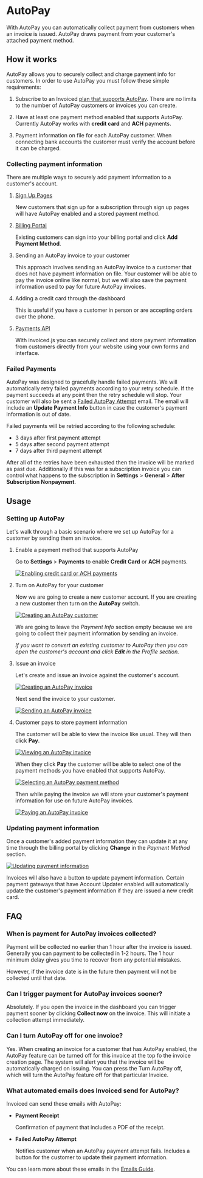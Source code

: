 # AutoPay

With AutoPay you can automatically collect payment from customers when an invoice is issued. AutoPay draws payment from your customer's attached payment method.

## How it works

AutoPay allows you to securely collect and charge payment info for customers. In order to use AutoPay you must follow these simple requirements:

1. Subscribe to an Invoiced [plan that supports AutoPay](https://invoiced.com/pricing). There are no limits to the number of AutoPay customers or invoices you can create.

2. Have at least one payment method enabled that supports AutoPay. Currently AutoPay works with **credit card** and **ACH** payments.

3. Payment information on file for each AutoPay customer. When connecting bank accounts the customer must verify the account before it can be charged.

### Collecting payment information

There are multiple ways to securely add payment information to a customer's account.

1. [Sign Up Pages](/docs/guides/sign-up-pages)

   New customers that sign up for a subscription through sign up pages will have AutoPay enabled and a stored payment method.

2. [Billing Portal](/docs/guides/billing-portal)

   Existing customers can sign into your billing portal and click **Add Payment Method**.

3. Sending an AutoPay invoice to your customer

   This approach involves sending an AutoPay invoice to a customer that does not have payment information on file. Your customer will be able to pay the invoice online like normal, but we will also save the payment information used to pay for future AutoPay invoices.

4. Adding a credit card through the dashboard
   
   This is useful if you have a customer in person or are accepting orders over the phone.

5. [Payments API](/docs/dev/payment-info)
   
   With invoiced.js you can securely collect and store payment information from customers directly from your website using your own forms and interface.

### Failed Payments

AutoPay was designed to gracefully handle failed payments. We will automatically retry failed payments according to your retry schedule. If the payment succeeds at any point then the retry schedule will stop. Your customer will also be sent a [Failed AutoPay Attempt](/docs/guides/emails#payments) email. The email will include an **Update Payment Info** button in case the customer's payment information is out of date.

Failed payments will be retried according to the following schedule:

- 3 days after first payment attempt
- 5 days after second payment attempt
- 7 days after third payment attempt

After all of the retries have been exhausted then the invoice will be marked as past due. Additionally if this was for a subscription invoice you can control what happens to the subscription in **Settings** > **General** > **After Subscription Nonpayment**.

## Usage

### Setting up AutoPay

Let's walk through a basic scenario where we set up AutoPay for a customer by sending them an invoice.

1. Enable a payment method that supports AutoPay

   Go to **Settings** > **Payments** to enable **Credit Card** or **ACH** payments.

   [![Enabling credit card or ACH payments](../img/payment-settings.png)](../img/payment-settings.png)

2. Turn on AutoPay for your customer

   Now we are going to create a new customer account. If you are creating a new customer then turn on the **AutoPay** switch.

   [![Creating an AutoPay customer](../img/new-autopay-customer.png)](../img/new-autopay-customer.png)

   We are going to leave the *Payment Info* section empty because we are going to collect their payment information by sending an invoice.

   *If you want to convert an existing customer to AutoPay then you can open the customer's account and click **Edit** in the *Profile* section.*

3. Issue an invoice

   Let's create and issue an invoice against the customer's account.
   
   [![Creating an AutoPay invoice](../img/new-autopay-invoice.png)](../img/new-autopay-invoice.png)

   Next send the invoice to your customer.

   [![Sending an AutoPay invoice](../img/send-autopay-invoice.png)](../img/send-autopay-invoice.png)

4. Customer pays to store payment information

   The customer will be able to view the invoice like usual. They will then click **Pay**.

   [![Viewing an AutoPay invoice](../img/view-autopay-invoice.png)](../img/view-autopay-invoice.png)

   When they click **Pay** the customer will be able to select one of the payment methods you have enabled that supports AutoPay.

   [![Selecting an AutoPay payment method](../img/autopay-payment-choice.png)](../img/autopay-payment-choice.png)

   Then while paying the invoice we will store your customer's payment information for use on future AutoPay invoices.

   [![Paying an AutoPay invoice](../img/autopay-payment-screen.png)](../img/autopay-payment-screen.png)

### Updating payment information

Once a customer's added payment information they can update it at any time through the billing portal by clicking **Change** in the *Payment Method* section.

[![Updating payment information](../img/update-payment-source.png)](../img/update-payment-source.png)

Invoices will also have a button to update payment information. Certain payment gateways that have Account Updater enabled will automatically update the customer's payment information if they are issued a new credit card.

## FAQ

### When is payment for AutoPay invoices collected?

Payment will be collected no earlier than 1 hour after the invoice is issued. Generally you can payment to be collected in 1-2 hours. The 1 hour minimum delay gives you time to recover from any potential mistakes.

However, if the invoice date is in the future then payment will not be collected until that date.

### Can I trigger payment for AutoPay invoices sooner?

Absolutely. If you open the invoice in the dashboard you can trigger payment sooner by clicking **Collect now** on the invoice. This will initiate a collection attempt immediately.

### Can I turn AutoPay off for one invoice?

Yes. When creating an invoice for a customer that has AutoPay enabled, the AutoPay feature can be turned off for this invoice at the top fo the invoice creation page. The system will alert you that the invoice will be automatically charged on issuing. You can press the Turn AutoPay off, which will turn the AutoPay feature off for that particular Invoice. 

### What automated emails does Invoiced send for AutoPay? 

Invoiced can send these emails with AutoPay:

- **Payment Receipt**
  
  Confirmation of payment that includes a PDF of the receipt.

- **Failed AutoPay Attempt**

   Notifies customer when an AutoPay payment attempt fails. Includes a button for the customer to update their payment information.

You can learn more about these emails in the [Emails Guide](/docs/guides/emails#payments).